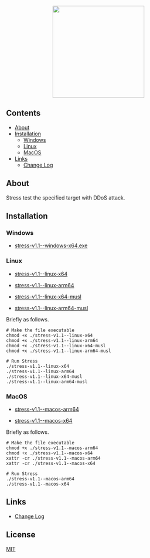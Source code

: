 <div align="center">
  <br/>
  <img src="https://i.ibb.co/vvCkDfjB/unknown.png" width="250px"/>
  <br/>
</div>

## Contents

- [About](#about)
- [Installation](#installation)
  - [Windows](#windows)
  - [Linux](#linux)
  - [MacOS](#macos)
- [Links](#links)
  - [Change Log](CHANGELOG.md)

## About

Stress test the specified target with DDoS attack.

## Installation

### Windows

- [stress-v1.1--windows-x64.exe](https://github.com/keift/stress/releases/download/v1.1/stress-v1.1--windows-x64.exe)

### Linux

- [stress-v1.1--linux-x64](https://github.com/keift/stress/releases/download/v1.1/stress-v1.1--linux-x64)

- [stress-v1.1--linux-arm64](https://github.com/keift/stress/releases/download/v1.1/stress-v1.1--linux-arm64)

- [stress-v1.1--linux-x64-musl](https://github.com/keift/stress/releases/download/v1.1/stress-v1.1--linux-x64-musl)

- [stress-v1.1--linux-arm64-musl](https://github.com/keift/stress/releases/download/v1.1/stress-v1.1--linux-arm64-musl)

Briefly as follows.

```sh-session
# Make the file executable
chmod +x ./stress-v1.1--linux-x64
chmod +x ./stress-v1.1--linux-arm64
chmod +x ./stress-v1.1--linux-x64-musl
chmod +x ./stress-v1.1--linux-arm64-musl

# Run Stress
./stress-v1.1--linux-x64
./stress-v1.1--linux-arm64
./stress-v1.1--linux-x64-musl
./stress-v1.1--linux-arm64-musl
```

### MacOS

- [stress-v1.1--macos-arm64](https://github.com/keift/stress/releases/download/v1.1/stress-v1.1--macos-arm64)

- [stress-v1.1--macos-x64](https://github.com/keift/stress/releases/download/v1.1/stress-v1.1--macos-x64)

Briefly as follows.

```sh-session
# Make the file executable
chmod +x ./stress-v1.1--macos-arm64
chmod +x ./stress-v1.1--macos-x64
xattr -cr ./stress-v1.1--macos-arm64
xattr -cr ./stress-v1.1--macos-x64

# Run Stress
./stress-v1.1--macos-arm64
./stress-v1.1--macos-x64
```

## Links

- [Change Log](CHANGELOG.md)

## License

[MIT](LICENSE.md)
